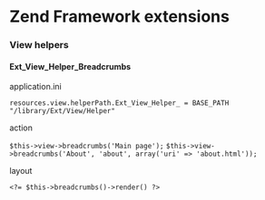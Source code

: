 # Zend Framework extensions

### View helpers

#### Ext_View_Helper_Breadcrumbs

application.ini

`resources.view.helperPath.Ext_View_Helper_ = BASE_PATH "/library/Ext/View/Helper"`

action

  `$this->view->breadcrumbs('Main page');`
  `$this->view->breadcrumbs('About', 'about', array('uri' => 'about.html'));`

layout

  `<?= $this->breadcrumbs()->render() ?>`